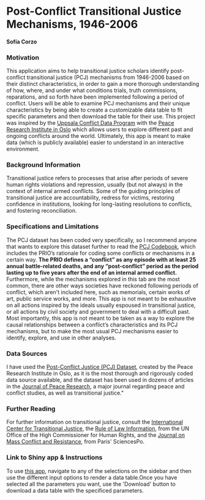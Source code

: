 # Post-Conflict Transitional Justice Mechanisms, 1946-2006

#### Sofía Corzo

### Motivation

This application aims to help transitional justice scholars identify post-conflict transitional justice (PCJ) mechanisms from 1946-2006 based on their distinct characteristics, in order to gain a more thorough understanding of how, where, and under what conditions trials, truth commissions, reparations, and so forth have been implemented following a period of conflict. Users will be able to examine PCJ mechanisms and their unique characteristics by being able to create a customizable data table to fit specific parameters and then download the table for their use. This project was inspired by the [Uppsala Conflict Data Program]("http://ucdp.uu.se/") with the [Peace Research Institute in Oslo]("https://www.prio.org/") which allows users to explore different past and ongoing conflicts around the world. Ultimately, this app is meant to make data (which is publicly available) easier to understand in an interactive environment.

### Background Information

Transitional justice refers to processes that arise after periods of severe human rights violations and repression, usually (but not always) in the context of internal armed conflicts. Some of the guiding principles of transitional justice are accountability, redress for victims, restoring confidence in institutions, looking for long-lasting resolutions to conflicts, and fostering reconciliation.

### Specifications and Limitations

The PCJ dataset has been coded very specifically, so I recommend anyone that wants to explore this dataset further to read the [PCJ Codebook]("http://www.justice-data.com/pcj-dataset/PCJ%20codebook%20-%20Binningsb%C3%B8%20et%20al%20JPR_49(5).pdf"), which includes the PRIO’s rationale for coding some conflicts or mechanisms in a certain way. **The PRIO defines a “conflict” as any episode with at least 25 annual battle-related deaths, and any “post-conflict” period as the period lasting up to five years after the end of an internal armed conflict.** Furthermore, while the mechanisms explored in this tab are the most common, there are other ways societies have 
reckoned following periods of conflict, which aren't included here, such as memorials, certain works of art, 
public service works, and more. This app is not meant to be exhaustive on all actions inspired by the ideals usually espoused in transitional justice, or all actions by civil society and government to deal with a difficult past. Most importantly, this app is not meant to be taken as a way to explore the causal relationships between a conflict’s characteristics and its PCJ mechanisms, but to make the most usual PCJ mechanisms easier to identify, explore, and use in other analyses.

### Data Sources

I have used the [Post-Conflict Justice (PCJ) Dataset]("http://www.justice-data.com/pcj-dataset"), created by the Peace Research Institute in Oslo, as it is the most thorough and rigorously coded data source available, 
and the dataset has been used in dozens of articles in the [Journal of Peace Research]("https://journals.sagepub.com/home/jpr"), a major journal regarding peace and conflict studies, as well as transitional justice."

### Further Reading

For further information on transitional justice, consult the [International Center for Transitional Justice]("https://www.ictj.org/about/transitional-justice"), the [Rule of Law Information]("https://www.ohchr.org/EN/Issues/RuleOfLaw/Pages/RuleOfLawIndex.aspx"), from the UN Office of the High Commissioner for Human Rights, and the [Journal on Mass Conflict and Resistance]("http://www.sciencespo.fr/mass-violence-war-massacre-resistance/fr/document/transitional-justice-new-discipline-human-rights-0"), from Paris' SciencesPo.

### Link to Shiny app & Instructions

To use [this app](https://sofia-corzo.shinyapps.io/PCJ_app/), navigate to any of the selections on the sidebar and then use the different input options to render a data table.Once you have selected all the parameters you want, use the 'Download' button to download a data table with the specificed parameters.